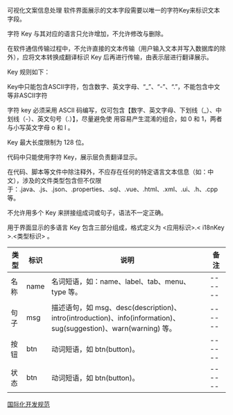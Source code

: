 可视化文案信息处理
软件界面展示的文本字段需要以唯一的字符Key来标识文本字段。

字符 Key 与其对应的语言只允许增加，不允许修改与删除。

在软件通信传输过程中，不允许直接的文本传输（用户输入文本并写入数据库的除外），应将文本转换成翻译标识 Key 后再进行传输，由表示层进行翻译展示。

Key 规则如下：

Key中只能包含ASCII字符，包含数字、英文字母、“_”、“-”、“.”，不能包含中文等非ASCII字符

字符 key 必须采用 ASCII 码编写，仅可包含【数字、英文字母、下划线（_）、中划线（-）、英文句号（.）】，尽量避免使 用容易产生混淆的组合，如 0 和 1，两者与小写英文字母 o 和 l 。

Key 最大长度限制为 128 位。

代码中只能使用字符 Key，展示层负责翻译显示。

在代码、脚本等文件中除注释外，不应存在任何的特定语言文本信息（如：中文），涉及的文件类型包含但不仅限于：.java、.js、.json、.properties、.sql、.vue、.html、.xml、.ui、.h、.cpp 等。

不允许用多个 Key 来拼接组成词或句子，语法不一定正确。

用于界面显示的多语言 Key 包含三部分组成，格式定义为 <应用标识>.< i18nKey >.<类型标识> 。



|类型|标识|说明|备注|
|------|------|------|------|
|名称|name|名词短语，如：name、label、tab、menu、type 等。|------|
|句子|msg|描述语句，如 msg、desc(description)、intro(introduction)、info(information)、sug(suggestion)、warn(warning) 等。|------|
|按钮|btn|动词短语，如 btn(button)。|------|
|状态|btn|动词短语，如 btn(button)。|------|




[国际化开发规范](https://itlym.cn/specs/base/i18n.html)